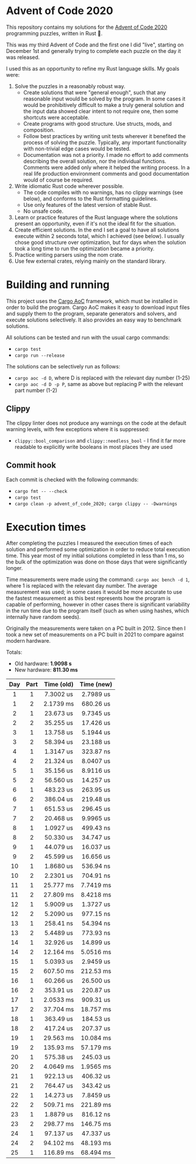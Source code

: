 # Advent of Code 2020
This repository contains my solutions for the [Advent of Code 2020](https://adventofcode.com/2020) programming puzzles, written in Rust 🦀.

This was my third Advent of Code and the first one I did "live", starting on December 1st and generally trying to complete each puzzle on the day it was released.

I used this as an opportunity to refine my Rust language skills. My goals were:
1. Solve the puzzles in a reasonably robust way.
    * Create solutions that were "general enough", such that any reasonable input would be solved by the program. In some cases it would be prohibitively difficult to make a truly general solution and the input data showed clear intent to not require one, then some shortcuts were acceptable.
    * Create programs with good structure. Use structs, mods, and composition.
    * Follow best practices by writing unit tests wherever it benefited the process of solving the puzzle. Typically, any important functionality with non-trivial edge cases would be tested.
    * Documentation was not a priority. I made no effort to add comments describing the overall solution, nor the individual functions. Comments were added only where it helped the writing process. In a real life production environment comments and good documentation would of course be required.
2. Write idiomatic Rust code wherever possible.
    * The code compiles with no warnings, has no clippy warnings (see below), and conforms to the Rust formatting guidelines.
    * Use only features of the latest version of stable Rust.
    * No unsafe code.
3. Learn or practice features of the Rust language where the solutions present an opportunity, even if it's not the ideal fit for the situation.
4. Create efficient solutions. In the end I set a goal to have all solutions execute within 2 seconds total, which I achieved (see below). I usually chose good structure over optimization, but for days when the solution took a long time to run the optimization became a priority.
5. Practice writing parsers using the nom crate.
6. Use few external crates, relying mainly on the standard library.

# Building and running
This project uses the [Cargo AoC](https://github.com/gobanos/cargo-aoc) framework, which must be installed in order to build the program. Cargo AoC  makes it easy to download input files and supply them to the program, separate generators and solvers, and execute solutions selectively. It also provides an easy way to benchmark solutions.

All solutions can be tested and run with the usual cargo commands:
* `cargo test`
* `cargo run --release`

The solutions can be selectively run as follows:
* `cargo aoc -d D`, where D is replaced with the relevant day number (1-25)
* `cargo aoc -d D -p P`, same as above but replacing P with the relevant part number (1-2)

## Clippy
The clippy linter does not produce any warnings on the code at the default warning levels, with few exceptions where it is suppressed:
* `clippy::bool_comparison` and `clippy::needless_bool` - I find it far more readable to explicitly write booleans in most places they are used

## Commit hook
Each commit is checked with the following commands:
* `cargo fmt -- --check`
* `cargo test`
* `cargo clean -p advent_of_code_2020; cargo clippy -- -Dwarnings`

# Execution times
After completing the puzzles I measured the execution times of each solution and performed some optimization in order to reduce total execution time. This year most of my initial solutions completed in less than 1 ms, so the bulk of the optimization was done on those days that were significantly longer.

Time measurements were made using the command: `cargo aoc bench -d 1`, where 1 is replaced with the relevant day number. The average measurement was used; in some cases it would be more accurate to use the fastest measurement as this best represents how the program is capable of performing, however in other cases there is significant variability in the run time due to the program itself (such as when using hashes, which internally have random seeds).

Originally the measurements were taken on a PC built in 2012. Since then I took a new set of measurements on a PC built in 2021 to compare against modern hardware.

Totals:
* Old hardware: **1.9098 s**
* New hardware: **811.30 ms**

Day | Part | Time (old) | Time (new)
:--:| :--: | :--------: | :--------:
1   | 1    | 7.3002 us  | 2.7989 us
1   | 2    | 2.1739 ms  | 680.26 us
2   | 1    | 23.673 us  | 9.7345 us
2   | 2    | 35.255 us  | 17.426 us
3   | 1    | 13.758 us  | 5.1944 us
3   | 2    | 58.394 us  | 23.188 us
4   | 1    | 1.3147 us  | 323.87 ns
4   | 2    | 21.324 us  | 8.0407 us
5   | 1    | 35.156 us  | 8.9116 us
5   | 2    | 56.560 us  | 14.257 us
6   | 1    | 483.23 us  | 263.95 us
6   | 2    | 386.04 us  | 219.48 us
7   | 1    | 651.53 us  | 296.45 us
7   | 2    | 20.468 us  | 9.9965 us
8   | 1    | 1.0927 us  | 499.43 ns
8   | 2    | 50.330 us  | 34.747 us
9   | 1    | 44.079 us  | 16.037 us
9   | 2    | 45.599 us  | 16.656 us
10  | 1    | 1.8680 us  | 536.94 ns
10  | 2    | 2.2301 us  | 704.91 ns
11  | 1    | 25.777 ms  | 7.7419 ms
11  | 2    | 27.809 ms  | 8.4218 ms
12  | 1    | 5.9009 us  | 1.3727 us
12  | 2    | 5.2090 us  | 977.15 ns
13  | 1    | 258.41 ns  | 54.394 ns
13  | 2    | 5.4489 us  | 773.93 ns
14  | 1    | 32.926 us  | 14.899 us
14  | 2    | 12.164 ms  | 5.0516 ms
15  | 1    | 5.0393 us  | 2.9459 us
15  | 2    | 607.50 ms  | 212.53 ms
16  | 1    | 60.266 us  | 26.500 us
16  | 2    | 353.91 us  | 220.87 us
17  | 1    | 2.0533 ms  | 909.31 us
17  | 2    | 37.704 ms  | 18.757 ms
18  | 1    | 363.49 us  | 184.53 us
18  | 2    | 417.24 us  | 207.37 us
19  | 1    | 29.563 ms  | 10.084 ms
19  | 2    | 135.93 ms  | 57.179 ms
20  | 1    | 575.38 us  | 245.03 us
20  | 2    | 4.0649 ms  | 1.9565 ms
21  | 1    | 922.13 us  | 406.32 us
21  | 2    | 764.47 us  | 343.42 us
22  | 1    | 14.273 us  | 7.8459 us
22  | 2    | 509.71 ms  | 221.89 ms
23  | 1    | 1.8879 us  | 816.12 ns
23  | 2    | 298.77 ms  | 146.75 ms
24  | 1    | 97.137 us  | 47.337 us
24  | 2    | 94.102 ms  | 48.193 ms
25  | 1    | 116.89 ms  | 68.494 ms
